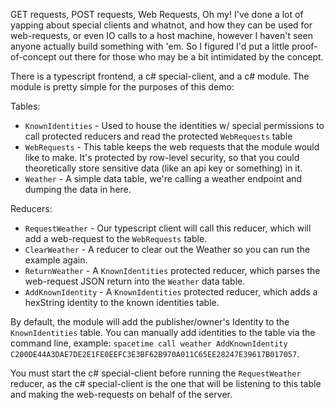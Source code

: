 GET requests, POST requests, Web Requests, Oh my!
I've done a lot of yapping about special clients and whatnot, and how they can be used for web-requests, or even IO calls to a host machine, however I haven't seen anyone actually build something with 'em. So I figured I'd put a little proof-of-concept out there for those who may be a bit intimidated by the concept. 

There is a typescript frontend, a c# special-client, and a c# module. The module is pretty simple for the purposes of this demo:

Tables:
- `KnownIdentities` - Used to house the identities w/ special permissions to call protected reducers and read the protected `WebRequests` table
- `WebRequests` - This table keeps the web requests that the module would like to make. It's protected by row-level security, so that you could theoretically store sensitive data (like an api key or something) in it.
- `Weather` - A simple data table, we're calling a weather endpoint and dumping the data in here.

Reducers:
- `RequestWeather` - Our typescript client will call this reducer, which will add a web-request to the `WebRequests` table.
- `ClearWeather` - A reducer to clear out the Weather so you can run the example again.
- `ReturnWeather` - A `KnownIdentities` protected reducer, which parses the web-request JSON return into the `Weather` data table.
- `AddKnownIdentity` - A `KnownIdentities` protected reducer, which adds a hexString identity to the known identities table.

By default, the module will add the publisher/owner's Identity to the `KnownIdentities` table. You can manually add identities to the table via the command line, example: `spacetime call weather AddKnownIdentity C200DE44A3DAE7DE2E1FE0EEFC3E3BF62B970A011C65EE28247E39617B017057`.

You must start the c# special-client before running the `RequestWeather` reducer, as the c# special-client is the one that will be listening to this table and making the web-requests on behalf of the server. 